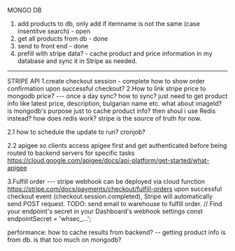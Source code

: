 MONGO DB

1. add products to db, only add if itemname is not the same (case insentitve search) - open
2. get all products from db - done
3. send to front end - done
4. prefill with stripe data? - cache product and price information in my database and sync it in Stripe as needed.

---

STRIPE API
1.create checkout session - complete
how to show order confirmation upon successful checkout?
2.How to link stripe price to mongodb price? --- once a day sync? how to sync? just need to get product info like latest price, description, bulgarian name etc. what about imageId? is mongodb's purpose just to cache product info? then shoul i use Redis instead? how does redis work? stripe is the source of truth for now.

2.1 how to schedule the update to run? cronjob?

2.2 apigee so clients access apigee first and get authenticated before being routed to backend servers for specific tasks
https://cloud.google.com/apigee/docs/api-platform/get-started/what-apigee

3.Fulfill order --- stripe webhook can be deployed via cloud function
https://stripe.com/docs/payments/checkout/fulfill-orders
upon successful checkout event (checkout.session.completed), Stripe will automatically send POST request. TODO: send email to warehouse to fulfill order.
// Find your endpoint's secret in your Dashboard's webhook settings
const endpointSecret = 'whsec\_...';

performance:
how to cache results from backend? -- getting product info is from db. is that too much on mongodb?
